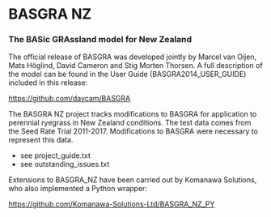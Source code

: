 # BASGRA NZ
### The BASic GRAssland model for New Zealand

The official release of BASGRA was developed jointly by Marcel van Oijen, Mats Höglind, David Cameron and Stig Morten Thorsen. A full description of the model can be found in the User Guide (BASGRA2014_USER_GUIDE) included in this release:

https://github.com/davcam/BASGRA

The BASGRA NZ project tracks modifications to BASGRA for application to perennial ryegrass in New Zealand conditions. The test data comes from the Seed Rate Trial 2011-2017. Modifications to BASGRA were necessary to represent this data.

* see project_guide.txt
* see outstanding_issues.txt

Extensions to BASGRA_NZ have been carried out by Komanawa Solutions, who also implemented a Python wrapper:

https://github.com/Komanawa-Solutions-Ltd/BASGRA_NZ_PY

